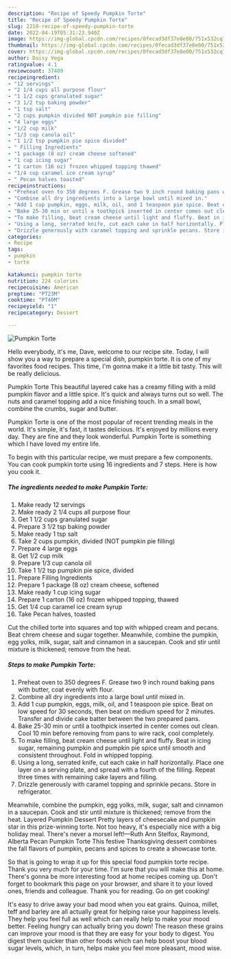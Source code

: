 ```yaml
---
description: "Recipe of Speedy Pumpkin Torte"
title: "Recipe of Speedy Pumpkin Torte"
slug: 2210-recipe-of-speedy-pumpkin-torte
date: 2022-04-19T05:31:23.940Z
image: https://img-global.cpcdn.com/recipes/0fecad3df37e8e00/751x532cq70/pumpkin-torte-recipe-main-photo.jpg
thumbnail: https://img-global.cpcdn.com/recipes/0fecad3df37e8e00/751x532cq70/pumpkin-torte-recipe-main-photo.jpg
cover: https://img-global.cpcdn.com/recipes/0fecad3df37e8e00/751x532cq70/pumpkin-torte-recipe-main-photo.jpg
author: Daisy Vega
ratingvalue: 4.1
reviewcount: 37409
recipeingredient:
- "12 servings"
- "2 1/4 cups all purpose flour"
- "1 1/2 cups granulated sugar"
- "3 1/2 tsp baking powder"
- "1 tsp salt"
- "2 cups pumpkin divided NOT pumpkin pie filling"
- "4 large eggs"
- "1/2 cup milk"
- "1/3 cup canola oil"
- "1 1/2 tsp pumpkin pie spice divided"
- " Filling Ingredients"
- "1 package (8 oz) cream cheese softened"
- "1 cup icing sugar"
- "1 carton (16 oz) frozen whipped topping thawed"
- "1/4 cup caramel ice cream syrup"
- " Pecan halves toasted"
recipeinstructions:
- "Preheat oven to 350 degrees F. Grease two 9 inch round baking pans with butter, coat evenly with flour."
- "Combine all dry ingredients into a large bowl until mixed in."
- "Add 1 cup pumpkin, eggs, milk, oil, and 1 teaspoon pie spice. Beat on low speed for 30 seconds, then beat on medium speed for 2 minutes. Transfer and divide cake batter between the two prepared pans."
- "Bake 25-30 min or until a toothpick inserted in center comes out clean. Cool 10 min before removing from pans to wire rack, cool completely."
- "To make filling, beat cream cheese until light and fluffy. Beat in icing sugar, remaining pumpkin and pumpkin pie spice until smooth and consistent throughout. Fold in whipped topping."
- "Using a long, serrated knife, cut each cake in half horizontally. Place one layer on a serving plate, and spread with a fourth of the filling. Repeat three times with remaining cake layers and filling."
- "Drizzle generously with caramel topping and sprinkle pecans. Store in refrigerator."
categories:
- Recipe
tags:
- pumpkin
- torte

katakunci: pumpkin torte 
nutrition: 224 calories
recipecuisine: American
preptime: "PT23M"
cooktime: "PT40M"
recipeyield: "1"
recipecategory: Dessert

---
```



![Pumpkin Torte](https://img-global.cpcdn.com/recipes/0fecad3df37e8e00/751x532cq70/pumpkin-torte-recipe-main-photo.jpg)

Hello everybody, it's me, Dave, welcome to our recipe site. Today, I will show you a way to prepare a special dish, pumpkin torte. It is one of my favorites food recipes. This time, I'm gonna make it a little bit tasty. This will be really delicious.

Pumpkin Torte This beautiful layered cake has a creamy filling with a mild pumpkin flavor and a little spice. It&#39;s quick and always turns out so well. The nuts and caramel topping add a nice finishing touch. In a small bowl, combine the crumbs, sugar and butter.

Pumpkin Torte is one of the most popular of recent trending meals in the world. It's simple, it's fast, it tastes delicious. It's enjoyed by millions every day. They are fine and they look wonderful. Pumpkin Torte is something which I have loved my entire life.


To begin with this particular recipe, we must prepare a few components. You can cook pumpkin torte using 16 ingredients and 7 steps. Here is how you cook it.

<!--inarticleads1-->

##### The ingredients needed to make Pumpkin Torte:

1. Make ready 12 servings
1. Make ready 2 1/4 cups all purpose flour
1. Get 1 1/2 cups granulated sugar
1. Prepare 3 1/2 tsp baking powder
1. Make ready 1 tsp salt
1. Take 2 cups pumpkin, divided (NOT pumpkin pie filling)
1. Prepare 4 large eggs
1. Get 1/2 cup milk
1. Prepare 1/3 cup canola oil
1. Take 1 1/2 tsp pumpkin pie spice, divided
1. Prepare  Filling Ingredients
1. Prepare 1 package (8 oz) cream cheese, softened
1. Make ready 1 cup icing sugar
1. Prepare 1 carton (16 oz) frozen whipped topping, thawed
1. Get 1/4 cup caramel ice cream syrup
1. Take  Pecan halves, toasted


Cut the chilled torte into squares and top with whipped cream and pecans. Beat chrem cheese and sugar together. Meanwhile, combine the pumpkin, egg yolks, milk, sugar, salt and cinnamon in a saucepan. Cook and stir until mixture is thickened; remove from the heat. 

<!--inarticleads2-->

##### Steps to make Pumpkin Torte:

1. Preheat oven to 350 degrees F. Grease two 9 inch round baking pans with butter, coat evenly with flour.
1. Combine all dry ingredients into a large bowl until mixed in.
1. Add 1 cup pumpkin, eggs, milk, oil, and 1 teaspoon pie spice. Beat on low speed for 30 seconds, then beat on medium speed for 2 minutes. Transfer and divide cake batter between the two prepared pans.
1. Bake 25-30 min or until a toothpick inserted in center comes out clean. Cool 10 min before removing from pans to wire rack, cool completely.
1. To make filling, beat cream cheese until light and fluffy. Beat in icing sugar, remaining pumpkin and pumpkin pie spice until smooth and consistent throughout. Fold in whipped topping.
1. Using a long, serrated knife, cut each cake in half horizontally. Place one layer on a serving plate, and spread with a fourth of the filling. Repeat three times with remaining cake layers and filling.
1. Drizzle generously with caramel topping and sprinkle pecans. Store in refrigerator.


Meanwhile, combine the pumpkin, egg yolks, milk, sugar, salt and cinnamon in a saucepan. Cook and stir until mixture is thickened; remove from the heat. Layered Pumpkin Dessert Pretty layers of cheesecake and pumpkin star in this prize-winning torte. Not too heavy, it&#39;s especially nice with a big holiday meal. There&#39;s never a morsel left!—Ruth Ann Stelfox, Raymond, Alberta Pecan Pumpkin Torte This festive Thanksgiving dessert combines the fall flavors of pumpkin, pecans and spices to create a showcase torte. 

So that is going to wrap it up for this special food pumpkin torte recipe. Thank you very much for your time. I'm sure that you will make this at home. There's gonna be more interesting food at home recipes coming up. Don't forget to bookmark this page on your browser, and share it to your loved ones, friends and colleague. Thank you for reading. Go on get cooking!

It's easy to drive away your bad mood when you eat grains. Quinoa, millet, teff and barley are all actually great for helping raise your happiness levels. They help you feel full as well which can really help to make your mood better. Feeling hungry can actually bring you down! The reason these grains can improve your mood is that they are easy for your body to digest. You digest them quicker than other foods which can help boost your blood sugar levels, which, in turn, helps make you feel more pleasant, mood wise.
